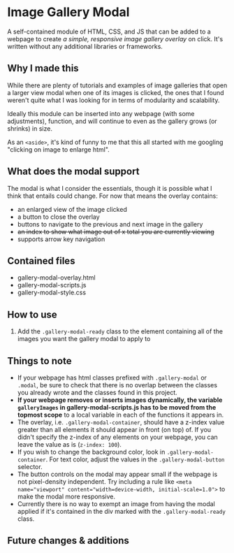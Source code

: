 # Image Gallery Modal
A self-contained module of HTML, CSS, and JS that can be added to a webpage to create *a simple, responsive image gallery overlay* on click. It's written without any additional libraries or frameworks.

## Why I made this
While there are plenty of tutorials and examples of image galleries that open a larger view modal when one of its images is clicked, the ones that I found weren't quite what I was looking for in terms of modularity and scalability. 

Ideally this module can be inserted into any webpage (with some adjustments), function, and will continue to even as the gallery grows (or shrinks) in size.

As an `<aside>`, it's kind of funny to me that this all started with me googling "clicking on image to enlarge html".

## What does the modal support
The modal is what I consider the essentials, though it is possible what I think that entails could change. For now that means the overlay contains:
* an enlarged view of the image clicked
* a button to close the overlay
* buttons to navigate to the previous and next image in the gallery
* ~~an index to show what image out of x total you are currently viewing~~
* supports arrow key navigation

## Contained files
* gallery-modal-overlay.html
* gallery-modal-scripts.js
* gallery-modal-style.css

## How to use 
1. Add the `.gallery-modal-ready` class to the element containing all of the images you want the gallery modal to apply to 


## Things to note
* If your webpage has html classes prefixed with `.gallery-modal` or `.modal`, be sure to check that there is no overlap between the classes you already wrote and the classes found in this project. 
* **If your webpage removes or inserts images dynamically, the variable `galleryImages` in gallery-modal-scripts.js has to be moved from the topmost scope** to a local variable in each of the functions it appears in.
* The overlay, i.e. `.gallery-modal-container`, should have a z-index value greater than all elements it should appear in front (on top) of. If you didn't specify the z-index of any elements on your webpage, you can leave the value as is (`z-index: 100`).
* If you wish to change the background color, look in `.gallery-modal-container`. For text color, adjust the values in the `.gallery-modal-button` selector.
* The button controls on the modal may appear small if the webpage is not pixel-density independent. Try including a rule like `<meta name="viewport" content="width=device-width, initial-scale=1.0">` to make the modal more responsive.
* Currently there is no way to exempt an image from having the modal applied if it's contained in the div marked with the `.gallery-modal-ready` class.

## Future changes & additions